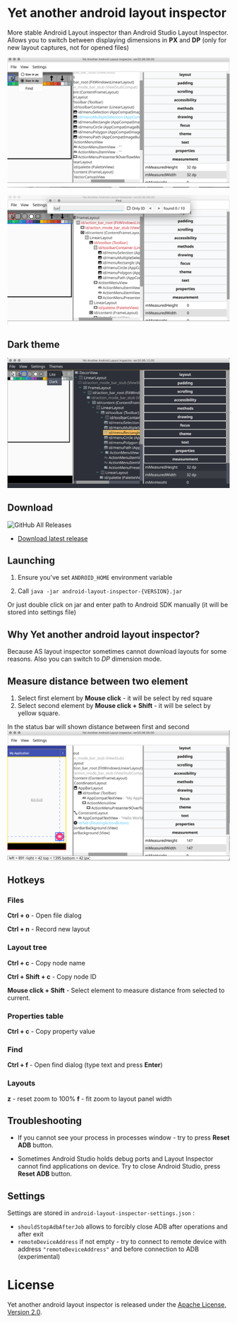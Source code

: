 # Yet another android layout inspector

More stable Android Layout inspector than Android Studio Layout Inspector.
Allows you to switch between displaying dimensions in **PX** and **DP** (only for new layout captures, not for opened files)

![preview](assets/preview.png)

![Searching mode](assets/find.png)

## Dark theme

![Themes](assets/themes.png)

## Download
![GitHub All Releases](https://img.shields.io/github/downloads/Grigory-Rylov/android-layout-inspector/total?color=%234caf50&style=for-the-badge)  
- [Download latest release](https://github.com/Grigory-Rylov/android-layout-inspector/releases)

## Launching
1) Ensure you've set `ANDROID_HOME` environment variable

2) Call `java -jar android-layout-inspector-{VERSION}.jar`

Or just double click on jar and enter path to Android SDK manually (it will be stored into settings file)

## Why Yet another android layout inspector?
Because AS layout inspector sometimes cannot download layouts for some reasons.
Also you can switch to *DP* dimension mode.

## Measure distance between two element
1) Select first element by **Mouse click** - it will be select by red square
2) Select second element by **Mouse click + Shift** - it will be select by yellow square.

In the status bar will shown distance between first and second
![measurement](assets/measurement.png)


## Hotkeys
### Files
**Ctrl + o** - Open file dialog

**Ctrl + n** - Record new layout

### Layout tree
**Ctrl + c** - Copy node name

**Ctrl + Shift + c** - Copy node ID

**Mouse click + Shift** - Select element to measure distance from selected to current.

### Properties table
**Ctrl + c** - Copy property value

### Find
**Ctrl + f** - Open find dialog (type text and press **Enter**)

### Layouts
**z** - reset zoom to 100%
**f** - fit zoom to layout panel width

## Troubleshooting
- If you cannot see your process in processes window - try to press **Reset ADB** button.

- Sometimes Android Studio holds debug ports and Layout Inspector cannot find applications on device.
Try to close Android Studio, press **Reset ADB** button.

## Settings
Settings are stored in `android-layout-inspector-settings.json` :

 - `shouldStopAdbAfterJob` allows to forcibly close ADB after operations and after exit
 - `remoteDeviceAddress` if not empty - try to connect to remote device with address `"remoteDeviceAddress"` and before connection to ADB (experimental)

# License

Yet another android layout inspector is released under the [Apache License, Version 2.0](LICENSE.txt).
